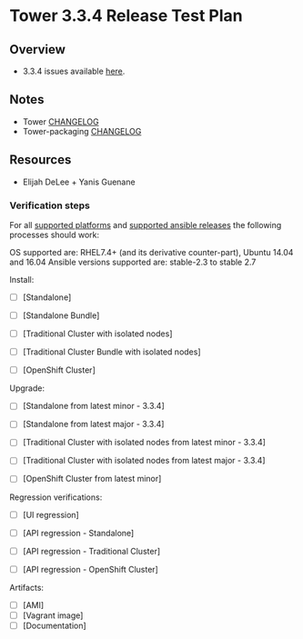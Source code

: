# Tower 3.3.4 Release Test Plan

## Overview

* 3.3.4 issues available [here](https://github.com/ansible/tower/issues?q=is%3Aissue+milestone%3Arelease_3.3.4).


## Notes

* Tower [CHANGELOG](https://github.com/ansible/tower/compare/release_3.3.3...release_3.3.4)
* Tower-packaging [CHANGELOG](https://github.com/ansible/tower-packaging/compare/release_3.3.3...release_3.3.4)


## Resources

* Elijah DeLee + Yanis Guenane


### Verification steps

For all [supported platforms](https://docs.ansible.com/ansible-tower/3.3.0/html/installandreference/requirements_refguide.html) and [supported ansible releases](https://access.redhat.com/articles/3382771) the following processes should work:

OS supported are: RHEL7.4+ (and its derivative counter-part), Ubuntu 14.04 and 16.04
Ansible versions supported are: stable-2.3 to stable 2.7

Install:

  * [ ] [Standalone]
  * [ ] [Standalone Bundle]
  * [ ] [Traditional Cluster with isolated nodes]
  * [ ] [Traditional Cluster Bundle with isolated nodes]
  * [ ] [OpenShift Cluster]


Upgrade:

  * [ ] [Standalone from latest minor - 3.3.4]
  * [ ] [Standalone from latest major - 3.3.4]
  * [ ] [Traditional Cluster with isolated nodes from latest minor - 3.3.4]
  * [ ] [Traditional Cluster with isolated nodes from latest major - 3.3.4]
  * [ ] [OpenShift Cluster from latest minor]


Regression verifications:

  * [ ] [UI regression]
  * [ ] [API regression - Standalone]
  * [ ] [API regression - Traditional Cluster]
  * [ ] [API regression - OpenShift Cluster]


Artifacts:

  * [ ] [AMI]
  * [ ] [Vagrant image]
  * [ ] [Documentation]
